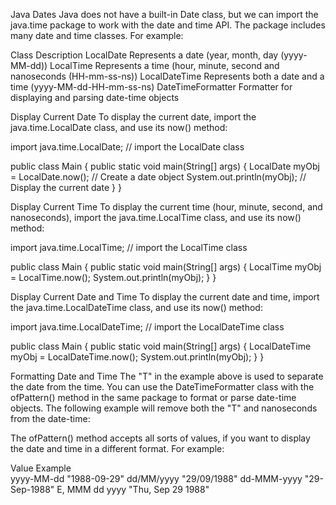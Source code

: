 Java Dates
Java does not have a built-in Date class, but we can import the java.time package to work with the date and time API. 
The package includes many date and time classes. For example:

Class	              Description
LocalDate	          Represents a date (year, month, day (yyyy-MM-dd))
LocalTime	          Represents a time (hour, minute, second and nanoseconds (HH-mm-ss-ns))
LocalDateTime	      Represents both a date and a time (yyyy-MM-dd-HH-mm-ss-ns)
DateTimeFormatter	  Formatter for displaying and parsing date-time objects


Display Current Date
To display the current date, import the java.time.LocalDate class, and use its now() method:


import java.time.LocalDate; // import the LocalDate class

public class Main {
public static void main(String[] args) {
LocalDate myObj = LocalDate.now(); // Create a date object
System.out.println(myObj); // Display the current date
}
}

Display Current Time
To display the current time (hour, minute, second, and nanoseconds), 
import the java.time.LocalTime class, and use its now() method:

import java.time.LocalTime; // import the LocalTime class

public class Main {
public static void main(String[] args) {
LocalTime myObj = LocalTime.now();
System.out.println(myObj);
}
}


Display Current Date and Time
To display the current date and time, import the java.time.LocalDateTime class, 
and use its now() method:

import java.time.LocalDateTime; // import the LocalDateTime class

public class Main {
public static void main(String[] args) {
LocalDateTime myObj = LocalDateTime.now();
System.out.println(myObj);
}
}

Formatting Date and Time
The "T" in the example above is used to separate the date from the time. You can use the DateTimeFormatter class with 
the ofPattern() method in the same package to format or parse date-time objects. The following example will remove both
the "T" and nanoseconds from the date-time:

The ofPattern() method accepts all sorts of values, if you want to display the date and time in a different format. For example:

Value	          Example	
yyyy-MM-dd	       "1988-09-29"
dd/MM/yyyy	       "29/09/1988"
dd-MMM-yyyy	       "29-Sep-1988"
E, MMM dd yyyy	   "Thu, Sep 29 1988"